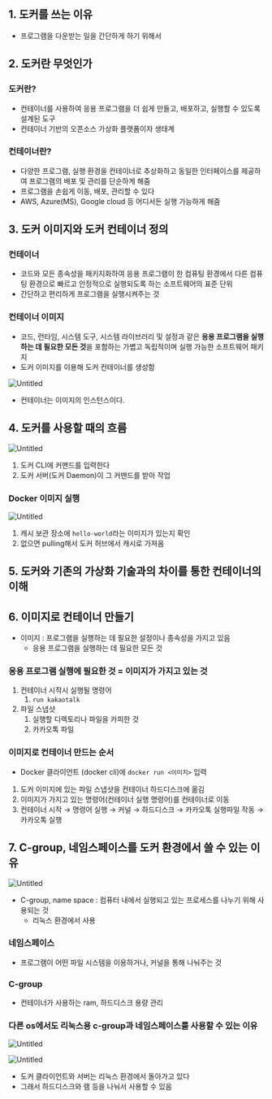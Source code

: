 ## 1. 도커를 쓰는 이유

- 프로그램을 다운받는 일을 간단하게 하기 위해서

## 2. 도커란 무엇인가

### 도커란?

- 컨테이너를 사용하여 응용 프로그램을 더 쉽게 만들고, 배포하고, 실행할 수 있도록 설계된 도구
- 컨테이너 기반의 오픈소스 가상화 플랫폼이자 생태계

### 컨테이너란?

- 다양한 프로그램, 실행 환경을 컨테이너로 추상화하고 동일한 인터페이스를 제공하여 프로그램의 배포 및 관리를 단순하게 해줌
- 프로그램을 손쉽게 이동, 배포, 관리할 수 있다
- AWS, Azure(MS), Google cloud 등 어디서든 실행 가능하게 해줌

## 3. 도커 이미지와 도커 컨테이너 정의

### 컨테이너

- 코드와 모든 종속성을 패키지화하여 응용 프로그램이 한 컴퓨팅 환경에서 다른 컴퓨팅 환경으로 빠르고 안정적으로 실행되도록 하는 소프트웨어의 표준 단위
- 간단하고 편리하게 프로그램을 실행시켜주는 것

### 컨테이너 이미지

- 코드, 런타임, 시스템 도구, 시스템 라이브러리 및 설정과 같은 **응용 프로그램을 실행하는 데 필요한 모든 것**을 포함하는 가볍고 독립적이며 실행 가능한 소프트웨어 패키지
- 도커 이미지를 이용해 도커 컨테이너를 생성함

![Untitled](https://s3.us-west-2.amazonaws.com/secure.notion-static.com/41a61fad-b48d-4587-81d6-f5f23503111d/Untitled.png?X-Amz-Algorithm=AWS4-HMAC-SHA256&X-Amz-Content-Sha256=UNSIGNED-PAYLOAD&X-Amz-Credential=AKIAT73L2G45EIPT3X45%2F20220422%2Fus-west-2%2Fs3%2Faws4_request&X-Amz-Date=20220422T014453Z&X-Amz-Expires=86400&X-Amz-Signature=6d62276bfae7f55e8d5f845fbec7483800cf6ecf1cdcb86c187963f661911fa9&X-Amz-SignedHeaders=host&response-content-disposition=filename%20%3D%22Untitled.png%22&x-id=GetObject)

- 컨테이너는 이미지의 인스턴스이다.

## 4. 도커를 사용할 때의 흐름

![Untitled](https://s3.us-west-2.amazonaws.com/secure.notion-static.com/9a94667a-7768-4b4a-a3dd-1e2b8419d066/Untitled.png?X-Amz-Algorithm=AWS4-HMAC-SHA256&X-Amz-Content-Sha256=UNSIGNED-PAYLOAD&X-Amz-Credential=AKIAT73L2G45EIPT3X45%2F20220422%2Fus-west-2%2Fs3%2Faws4_request&X-Amz-Date=20220422T014526Z&X-Amz-Expires=86400&X-Amz-Signature=77fed40fa6d1941d4e61b446d43c17a48a06e6272286c4a13c37b977d14ac494&X-Amz-SignedHeaders=host&response-content-disposition=filename%20%3D%22Untitled.png%22&x-id=GetObject)

1. 도커 CLI에 커맨드를 입력한다
2. 도커 서버(도커 Daemon)이 그 커맨드를 받아 작업

### Docker 이미지 실행

![Untitled](https://s3.us-west-2.amazonaws.com/secure.notion-static.com/0277d01b-55aa-4d80-a3ce-c10192208c46/Untitled.png?X-Amz-Algorithm=AWS4-HMAC-SHA256&X-Amz-Content-Sha256=UNSIGNED-PAYLOAD&X-Amz-Credential=AKIAT73L2G45EIPT3X45%2F20220422%2Fus-west-2%2Fs3%2Faws4_request&X-Amz-Date=20220422T014540Z&X-Amz-Expires=86400&X-Amz-Signature=a6c87d11eedc4cced4127c9e8abebad16d40cfc9befa5f6e9d81264219784c40&X-Amz-SignedHeaders=host&response-content-disposition=filename%20%3D%22Untitled.png%22&x-id=GetObject)

1. 캐시 보관 장소에 `hello-world`라는 이미지가 있는지 확인
2. 없으면 pulling해서 도커 허브에서 캐시로 가져옴

## 5. 도커와 기존의 가상화 기술과의 차이를 통한 컨테이너의 이해

## 6. 이미지로 컨테이너 만들기

- 이미지 : 프로그램을 실행하는 데 필요한 설정이나 종속성을 가지고 있음
    - 응용 프로그램을 실행하는 데 필요한 모든 것

### 응용 프로그램 실행에 필요한 것 = 이미지가 가지고 있는 것

1. 컨테이너 시작시 실행될 명령어
    1. `run kakaotalk`
2. 파일 스냅샷
    1. 실행할 디렉토리나 파일을 카피한 것
    2. 카카오톡 파일

### 이미지로 컨테이너 만드는 순서

- Docker 클라이언트 (docker cli)에 `docker run <이미지>` 입력
1. 도커 이미지에 있는 파일 스냅샷을 컨테이너 하드디스크에 옮김
2. 이미지가 가지고 있는 명령어(컨테이너 실행 명령어)를 컨테이너로 이동
3. 컨테이너 시작 → 명령어 실행 → 커널 → 하드디스크 → 카카오톡 실행파일 작동 → 카카오톡 실행

## 7. C-group, 네임스페이스를 도커 환경에서 쓸 수 있는 이유

![Untitled](https://s3.us-west-2.amazonaws.com/secure.notion-static.com/45ea05a5-78ef-414f-ae21-b7107ca0e8c2/Untitled.png?X-Amz-Algorithm=AWS4-HMAC-SHA256&X-Amz-Content-Sha256=UNSIGNED-PAYLOAD&X-Amz-Credential=AKIAT73L2G45EIPT3X45%2F20220422%2Fus-west-2%2Fs3%2Faws4_request&X-Amz-Date=20220422T014555Z&X-Amz-Expires=86400&X-Amz-Signature=8d7cf68d7a01ea652fb9bed1c54997cc3b7f4bec7a04505239e6c05972b17a5d&X-Amz-SignedHeaders=host&response-content-disposition=filename%20%3D%22Untitled.png%22&x-id=GetObject)

- C-group, name space : 컴퓨터 내에서 실행되고 있는 프로세스를 나누기 위해 사용되는 것
    - 리눅스 환경에서 사용

### 네임스페이스

- 프로그램이 어떤 파일 시스템을 이용하거나, 커널을 통해 나눠주는 것

### C-group

- 컨테이너가 사용하는 ram, 하드디스크 용량 관리

### 다른 os에서도 리눅스용 c-group과 네임스페이스를 사용할 수 있는 이유

![Untitled](https://s3.us-west-2.amazonaws.com/secure.notion-static.com/4ff2967c-10fa-48c0-84e2-cb0e96bada16/Untitled.png?X-Amz-Algorithm=AWS4-HMAC-SHA256&X-Amz-Content-Sha256=UNSIGNED-PAYLOAD&X-Amz-Credential=AKIAT73L2G45EIPT3X45%2F20220422%2Fus-west-2%2Fs3%2Faws4_request&X-Amz-Date=20220422T014612Z&X-Amz-Expires=86400&X-Amz-Signature=ffd553878474e7361ceb93265c96466c8e09c67212bdebe896e2fb64ff08f313&X-Amz-SignedHeaders=host&response-content-disposition=filename%20%3D%22Untitled.png%22&x-id=GetObject)

![Untitled](https://s3.us-west-2.amazonaws.com/secure.notion-static.com/e1c5df1b-5f62-467b-bf9a-a36b14acce00/Untitled.png?X-Amz-Algorithm=AWS4-HMAC-SHA256&X-Amz-Content-Sha256=UNSIGNED-PAYLOAD&X-Amz-Credential=AKIAT73L2G45EIPT3X45%2F20220422%2Fus-west-2%2Fs3%2Faws4_request&X-Amz-Date=20220422T014629Z&X-Amz-Expires=86400&X-Amz-Signature=6cfe5d0ebff386f99f9807ba9245b703a6eb258eb0a97481d6d0fb009c5b9bfe&X-Amz-SignedHeaders=host&response-content-disposition=filename%20%3D%22Untitled.png%22&x-id=GetObject)

- 도커 클라이언트와 서버는 리눅스 환경에서 돌아가고 있다
- 그래서 하드디스크와 램 등을 나눠서 사용할 수 있음
